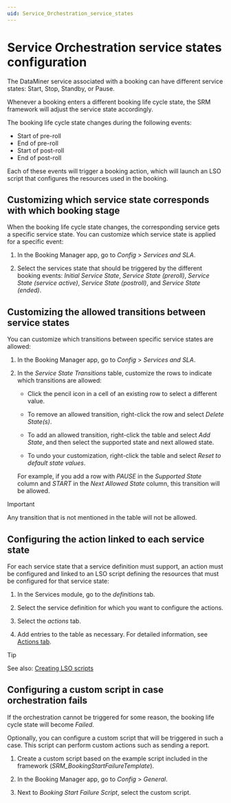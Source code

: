 ```yaml
---
uid: Service_Orchestration_service_states
---
```


# Service Orchestration service states configuration

The DataMiner service associated with a booking can have different service states: Start, Stop, Standby, or Pause.

Whenever a booking enters a different booking life cycle state, the SRM framework will adjust the service state accordingly.

The booking life cycle state changes during the following events:

- Start of pre-roll
- End of pre-roll
- Start of post-roll
- End of post-roll

Each of these events will trigger a booking action, which will launch an LSO script that configures the resources used in the booking.

## Customizing which service state corresponds with which booking stage

When the booking life cycle state changes, the corresponding service gets a specific service state. You can customize which service state is applied for a specific event:

1. In the Booking Manager app, go to *Config* > *Services and SLA*.

1. Select the services state that should be triggered by the different booking events: *Initial Service State*, *Service State (preroll)*, *Service State (service active)*, *Service State (postroll)*, and *Service State (ended)*.

## Customizing the allowed transitions between service states

You can customize which transitions between specific service states are allowed:

1. In the Booking Manager app, go to *Config* > *Services and SLA*.

1. In the *Service State Transitions* table, customize the rows to indicate which transitions are allowed:

   - Click the pencil icon in a cell of an existing row to select a different value.

   - To remove an allowed transition, right-click the row and select *Delete State(s)*.

   - To add an allowed transition, right-click the table and select *Add State*, and then select the supported state and next allowed state.

   - To undo your customization, right-click the table and select *Reset to default state values*.

   For example, if you add a row with *PAUSE* in the *Supported State* column and *START* in the *Next Allowed State* column, this transition will be allowed.

> [!IMPORTANT]
> Any transition that is not mentioned in the table will not be allowed.

## Configuring the action linked to each service state

For each service state that a service definition must support, an action must be configured and linked to an LSO script defining the resources that must be configured for that service state:

1. In the Services module, go to the *definitions* tab.

1. Select the service definition for which you want to configure the actions.

1. Select the *actions* tab.

1. Add entries to the table as necessary. For detailed information, see [Actions tab](xref:SRM_Services_definitions#actions-tab).

> [!TIP]
> See also: [Creating LSO scripts](xref:Service_Orch_creating_LSO_scripts)

## Configuring a custom script in case orchestration fails

If the orchestration cannot be triggered for some reason, the booking life cycle state will become *Failed*.<!-- RN 28912 -->

Optionally, you can configure a custom script that will be triggered in such a case. This script can perform custom actions such as sending a report.<!-- RN 26018 -->

1. Create a custom script based on the example script included in the framework (*SRM_BookingStartFailureTemplate*).

1. In the Booking Manager app, go to *Config* > *General*.

1. Next to *Booking Start Failure Script*, select the custom script.
